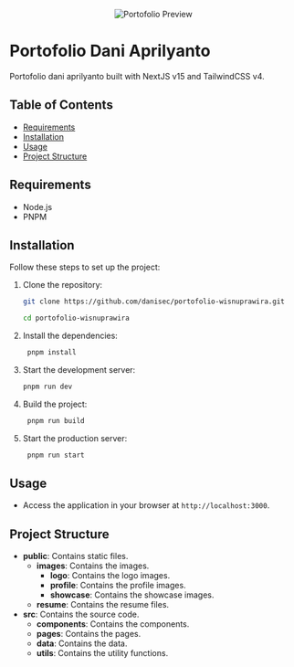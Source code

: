 <p align="center"><img src="/" width="auto" height="auto" alt="Portofolio Preview"></p>

# Portofolio Dani Aprilyanto

Portofolio dani aprilyanto built with NextJS v15 and TailwindCSS v4.

## Table of Contents

- [Requirements](#requirements)
- [Installation](#installation)
- [Usage](#usage)
- [Project Structure](#project-structure)

## Requirements

- Node.js
- PNPM

## Installation

Follow these steps to set up the project:

1. Clone the repository:

   ```bash
   git clone https://github.com/danisec/portofolio-wisnuprawira.git

   cd portofolio-wisnuprawira
   ```

2. Install the dependencies:

   ```bash
    pnpm install
   ```

3. Start the development server:

   ```bash
   pnpm run dev
   ```

4. Build the project:

   ```bash
    pnpm run build
   ```

5. Start the production server:

   ```bash
    pnpm run start
   ```

## Usage

- Access the application in your browser at `http://localhost:3000`.

## Project Structure

- **public**: Contains static files.
  - **images**: Contains the images.
    - **logo**: Contains the logo images.
    - **profile**: Contains the profile images.
    - **showcase**: Contains the showcase images.
  - **resume**: Contains the resume files.
- **src**: Contains the source code.
  - **components**: Contains the components.
  - **pages**: Contains the pages.
  - **data**: Contains the data.
  - **utils**: Contains the utility functions.
